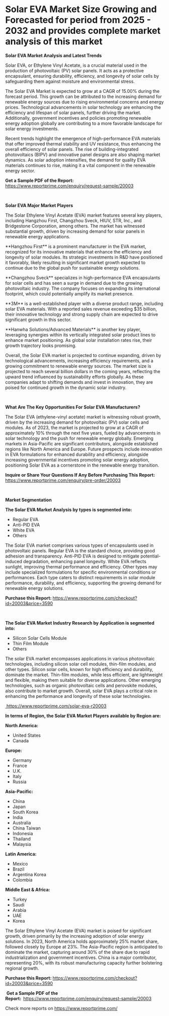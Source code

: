 <p><h1>Solar EVA Market Size Growing and Forecasted for period from 2025 - 2032 and provides complete market analysis of this market</h1></p><p><strong>Solar EVA Market Analysis and Latest Trends</strong></p>
<p><p>Solar EVA, or Ethylene Vinyl Acetate, is a crucial material used in the production of photovoltaic (PV) solar panels. It acts as a protective encapsulant, ensuring durability, efficiency, and longevity of solar cells by safeguarding them against moisture and environmental stress.</p><p>The Solar EVA Market is expected to grow at a CAGR of 15.00% during the forecast period. This growth can be attributed to the increasing demand for renewable energy sources due to rising environmental concerns and energy prices. Technological advancements in solar technology are enhancing the efficiency and lifespan of solar panels, further driving the market. Additionally, government incentives and policies promoting renewable energy adoption globally are contributing to a more favorable landscape for solar energy investments.</p><p>Recent trends highlight the emergence of high-performance EVA materials that offer improved thermal stability and UV resistance, thus enhancing the overall efficiency of solar panels. The rise of building-integrated photovoltaics (BIPV) and innovative panel designs are also shaping market dynamics. As solar adoption intensifies, the demand for quality EVA materials continues to rise, making it a vital component in the renewable energy sector.</p></p>
<p><strong>Get a Sample PDF of the Report:&nbsp;</strong> <a href="https://www.reportprime.com/enquiry/request-sample/20003?utm_campaign=2393&utm_medium=2&utm_source=Github&utm_content=ia&utm_term=18032025&utm_id=solar-eva">https://www.reportprime.com/enquiry/request-sample/20003</a></p>
<p>&nbsp;</p>
<p><strong>Solar EVA Major Market Players</strong></p>
<p><p>The Solar Ethylene Vinyl Acetate (EVA) market features several key players, including Hangzhou First, Changzhou Sveck, HIUV, STR, Inc., and Bridgestone Corporation, among others. The market has witnessed substantial growth, driven by increasing demand for solar panels in renewable energy applications. </p><p>**Hangzhou First** is a prominent manufacturer in the EVA market, recognized for its innovative materials that enhance the efficiency and longevity of solar modules. Its strategic investments in R&D have positioned it favorably, likely resulting in significant market growth expected to continue due to the global push for sustainable energy solutions.</p><p>**Changzhou Sveck** specializes in high-performance EVA encapsulants for solar cells and has seen a surge in demand due to the growing photovoltaic industry. The company focuses on expanding its international footprint, which could potentially amplify its market presence.</p><p>**3M** is a well-established player with a diverse product range, including solar EVA materials. With a reported sales revenue exceeding $35 billion, their innovative technology and strong supply chain are expected to drive significant growth in this sector.</p><p>**Hanwha Solutions/Advanced Materials** is another key player, leveraging synergies within its vertically integrated solar product lines to enhance market positioning. As global solar installation rates rise, their growth trajectory looks promising.</p><p>Overall, the Solar EVA market is projected to continue expanding, driven by technological advancements, increasing efficiency requirements, and a growing commitment to renewable energy sources. The market size is projected to reach several billion dollars in the coming years, reflecting the upward trend influenced by sustainability efforts globally. As these companies adapt to shifting demands and invest in innovation, they are poised for continued growth in the dynamic solar industry.</p></p>
<p>&nbsp;</p>
<p><strong>What Are The Key Opportunities For Solar EVA Manufacturers?</strong></p>
<p><p>The Solar EVA (ethylene-vinyl acetate) market is witnessing robust growth, driven by the increasing demand for photovoltaic (PV) solar cells and modules. As of 2023, the market is projected to grow at a CAGR of approximately 10% through the next five years, fueled by advancements in solar technology and the push for renewable energy globally. Emerging markets in Asia-Pacific are significant contributors, alongside established regions like North America and Europe. Future prospects include innovation in EVA formulations for enhanced durability and efficiency, alongside increasing governmental incentives promoting solar energy adoption, positioning Solar EVA as a cornerstone in the renewable energy transition.</p></p>
<p><strong>Inquire or Share Your Questions If Any Before Purchasing This Report:</strong> <a href="https://www.reportprime.com/enquiry/pre-order/20003?utm_campaign=2393&utm_medium=2&utm_source=Github&utm_content=ia&utm_term=18032025&utm_id=solar-eva">https://www.reportprime.com/enquiry/pre-order/20003</a></p>
<p>&nbsp;</p>
<p><strong>Market Segmentation</strong></p>
<p><strong>The Solar EVA Market Analysis by types is segmented into:</strong></p>
<p><ul><li>Regular EVA</li><li>Anti-PID EVA</li><li>White EVA</li><li>Others</li></ul></p>
<p><p>The Solar EVA market comprises various types of encapsulants used in photovoltaic panels. Regular EVA is the standard choice, providing good adhesion and transparency. Anti-PID EVA is designed to mitigate potential-induced degradation, enhancing panel longevity. White EVA reflects sunlight, improving thermal performance and efficiency. Other types may include specialized formulations for specific environmental conditions or performances. Each type caters to distinct requirements in solar module performance, durability, and efficiency, supporting the growing demand for renewable energy solutions.</p></p>
<p><strong>Purchase this Report:&nbsp;</strong><a href="https://www.reportprime.com/checkout?id=20003&price=3590&utm_campaign=2393&utm_medium=2&utm_source=Github&utm_content=ia&utm_term=18032025&utm_id=solar-eva">https://www.reportprime.com/checkout?id=20003&price=3590</a></p>
<p>&nbsp;</p>
<p><strong>The Solar EVA Market Industry Research by Application is segmented into:</strong></p>
<p><ul><li>Silicon Solar Cells Module</li><li>Thin Film Module</li><li>Others</li></ul></p>
<p><p>The solar EVA market encompasses applications in various photovoltaic technologies, including silicon solar cell modules, thin-film modules, and other types. Silicon solar cells, known for high efficiency and durability, dominate the market. Thin-film modules, while less efficient, are lightweight and flexible, making them suitable for diverse applications. Other emerging technologies, such as organic photovoltaic cells and perovskite modules, also contribute to market growth. Overall, solar EVA plays a critical role in enhancing the performance and longevity of these solar technologies.</p></p>
<p><a href="https://www.reportprime.com/solar-eva-r20003?utm_campaign=2393&utm_medium=2&utm_source=Github&utm_content=ia&utm_term=18032025&utm_id=solar-eva">&nbsp;https://www.reportprime.com/solar-eva-r20003</a></p>
<p><strong>In terms of Region, the Solar EVA Market Players available by Region are:</strong></p>
<p>
    <p> <strong> North America: </strong>
        <ul>
            <li>United States</li>
            <li>Canada</li>
        </ul>
        </p> 
    <p> <strong> Europe: </strong>
        <ul>
            <li>Germany</li>
            <li>France</li>
            <li>U.K.</li>
            <li>Italy</li>
            <li>Russia</li>
        </ul>
        </p> 
    <p> <strong> Asia-Pacific: </strong>
        <ul>
            <li>China</li>
            <li>Japan</li>
            <li>South Korea</li>
            <li>India</li>
            <li>Australia</li>
            <li>China Taiwan</li>
            <li>Indonesia</li>
            <li>Thailand</li>
            <li>Malaysia</li>
        </ul>
        </p> 
    <p> <strong> Latin America: </strong>
        <ul>
            <li>Mexico</li>
            <li>Brazil</li>
            <li>Argentina Korea</li>
            <li>Colombia</li>
        </ul>
        </p> 
    <p> <strong> Middle East & Africa: </strong>
        <ul>
            <li>Turkey</li>
            <li>Saudi</li>
            <li>Arabia</li>
            <li>UAE</li>
            <li>Korea</li>
        </ul>
    </p>
    </p>
<p><p>The Solar Ethylene Vinyl Acetate (EVA) market is poised for significant growth, driven primarily by the increasing adoption of solar energy solutions. In 2023, North America holds approximately 25% market share, followed closely by Europe at 23%. The Asia-Pacific region is anticipated to dominate the market, capturing around 30% of the share due to rapid industrialization and government incentives. China is a major contributor, representing 20%, with its robust manufacturing capacity further bolstering regional growth.</p></p>
<p><strong>Purchase this Report: </strong><a href="https://www.reportprime.com/checkout?id=20003&price=3590&utm_campaign=2393&utm_medium=2&utm_source=Github&utm_content=ia&utm_term=18032025&utm_id=solar-eva">https://www.reportprime.com/checkout?id=20003&price=3590</a></p>
<p>&nbsp;<strong>Get a Sample PDF of the Report:&nbsp;&nbsp;</strong><a href="https://www.reportprime.com/enquiry/request-sample/20003?utm_campaign=2393&utm_medium=2&utm_source=Github&utm_content=ia&utm_term=18032025&utm_id=solar-eva">https://www.reportprime.com/enquiry/request-sample/20003</a></p>
<p><strong></strong></p>
<p>Check more reports on <a href="https://www.reportprime.com/?utm_campaign=2393&utm_medium=2&utm_source=Github&utm_content=ia&utm_term=18032025&utm_id=solar-eva">https://www.reportprime.com/</a></p>